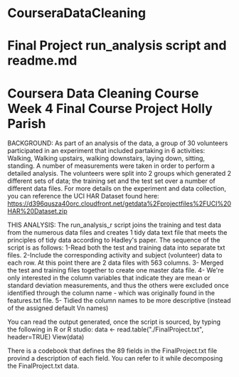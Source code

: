 # CourseraDataCleaning
Final Project run_analysis script and readme.md
===========================================================================================
Coursera Data Cleaning Course
Week 4 Final Course Project
Holly Parish
===========================================================================================

BACKGROUND:
As part of an analysis of the data, a group of 30 volunteers participated in an experiment that included 
partaking in 6 activities: Walking, Walking upstairs, walking downstairs, laying down, sitting, standing.
A number of measurements were taken in order to perform a detailed analysis. The volunteers were split into 
2 groups which generated 2 different sets of data; the training set and the test set over a number of different
data files. 
For more details on the experiment and data collection, you can reference the UCI HAR Dataset 
found here: 
https://d396qusza40orc.cloudfront.net/getdata%2Fprojectfiles%2FUCI%20HAR%20Dataset.zip 

THIS ANALYSIS:
The run_analysis_r script joins the training and test data from the numerous data files
and creates 1 tidy data text file that meets the principles of tidy data according to 
Hadley's paper. 
The sequence of the script is as follows:
1-Read both the test and training data into separate txt files.
2-Include the corresponding activity and subject (volunteer) data to each row.
At this point there are 2 data files with 563 columns.
3- Merged the test and training files together to create one master data file.
4- We're only interested in the column variables that indicate they are mean or 
standard deviation measurements, and thus the others were excluded once identified
through the column name - which was originally found in the features.txt file.
5- Tidied the column names to be more descriptive (instead of the assigned default 
Vn names)

You can read the output generated, once the script is sourced, by typing the following in R or R studio:
data <- read.table("./FinalProject.txt", header=TRUE)
View(data)

There is a codebook that defines the 89 fields in the FinalProject.txt file provind a 
description of each field. You can refer to it while decomposing the FinalProject.txt data.
